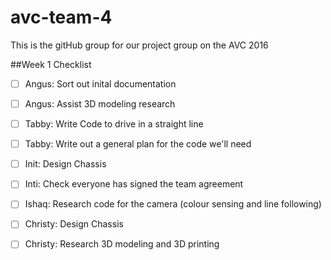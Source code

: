 # avc-team-4
This is the gitHub group for our project group on the AVC 2016

##Week 1 Checklist


- [ ] Angus: Sort out inital documentation 

- [ ] Angus: Assist 3D modeling research

- [ ] Tabby: Write Code to drive in a straight line

- [ ] Tabby: Write out a general plan for the code we'll need

- [ ] Init: Design Chassis 

- [ ] Inti: Check everyone has signed the team agreement

- [ ] Ishaq: Research code for the camera (colour sensing and line following)

- [ ] Christy: Design Chassis

- [ ] Christy: Research 3D modeling and 3D printing 
